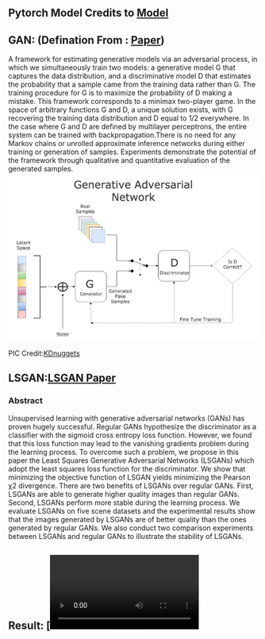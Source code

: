 ## Pytorch Model Credits to [Model](https://github.com/eriklindernoren/PyTorch-GAN)
## GAN: (Defination From : [Paper](https://arxiv.org/pdf/1406.2661.pdf))
A framework for estimating generative models via an adversarial process, in which we simultaneously train two models: a generative model G that captures the data distribution, and a discriminative model D that estimates the probability that a sample came from the training data rather than G. The training procedure for G is to maximize the probability of D making a mistake. This framework corresponds to a minimax two-player game. In the space of arbitrary functions G and D, a unique solution exists, with G recovering the training data distribution and D equal to 1/2 everywhere. In the case where G and D are defined by multilayer perceptrons, the entire system can be trained with backpropagation.There is no need for any Markov chains or unrolled approximate inference networks during either training or generation of samples. Experiments demonstrate the potential of the framework through qualitative and quantitative evaluation of the generated samples.
     ![Alt text](https://github.com/sobti/TSAI/blob/master/Cars/GAN.PNG?raw=true "Optional Title")

  PIC Credit:[KDnuggets](https://www.kdnuggets.com/2017/01/generative-adversarial-networks-hot-topic-machine-learning.html)
  
  
 ## LSGAN:[LSGAN Paper](https://arxiv.org/pdf/1611.04076.pdf)
 
 ### Abstract
 
Unsupervised learning with generative adversarial networks (GANs) has proven hugely successful. Regular GANs hypothesize the discriminator as a classifier with the sigmoid cross entropy loss function. However, we found that this loss function may lead to the vanishing gradients problem during the learning process. To overcome such a problem, we propose in this paper the Least Squares Generative Adversarial Networks (LSGANs) which adopt the least squares loss function for the discriminator. We show that minimizing the objective function of LSGAN yields minimizing the Pearson χ2 divergence. There are two benefits of LSGANs over regular GANs. First, LSGANs are able to generate higher quality images than regular GANs. Second, LSGANs perform more stable during the learning process. We evaluate LSGANs on five scene datasets and the experimental results show that the images generated by LSGANs are of better quality than the ones generated by regular GANs. We also conduct two comparison experiments between LSGANs and regular GANs to illustrate the stability of LSGANs.

## Result:  [![Watch the video](https://github.com/sobti/TSAI/blob/master/Cars/LSGAN.avi)
   
  

  

